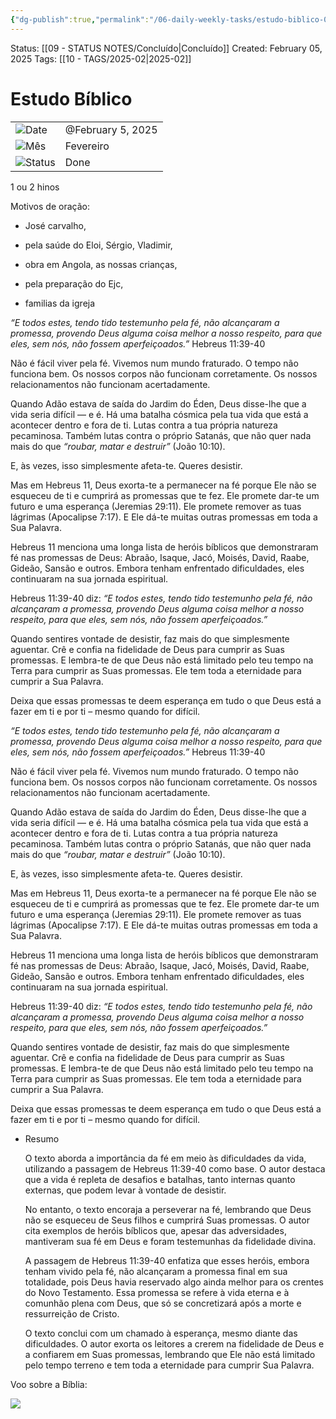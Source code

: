 ```yaml
---
{"dg-publish":true,"permalink":"/06-daily-weekly-tasks/estudo-biblico-05-02-2025/","noteIcon":""}
---
```


Status: [[09 - STATUS NOTES/Concluído\|Concluído]]
Created: February 05, 2025
Tags: [[10 - TAGS/2025-02\|2025-02]] 

# Estudo Bíblico

|   |   |
|---|---|
|![](Dashboard/Attachments/calendar_gray%201288.svg)Date|@February 5, 2025|
|![](Dashboard/Attachments/arrow-circle-down_gray%20962.svg)Mês|Fevereiro|
|![](Dashboard/Attachments/burst_gray%2010.svg)Status|Done|

1 ou 2 hinos

Motivos de oração:

- José carvalho,

- pela saúde do Eloi, Sérgio, Vladimir,

- obra em Angola, as nossas crianças,

- pela preparação do Ejc,

- familias da igreja

_“E todos estes, tendo tido testemunho pela fé, não alcançaram a promessa, provendo Deus alguma coisa melhor a nosso respeito, para que eles, sem nós, não fossem aperfeiçoados.”_ Hebreus 11:39-40

Não é fácil viver pela fé. Vivemos num mundo fraturado. O tempo não funciona bem. Os nossos corpos não funcionam corretamente. Os nossos relacionamentos não funcionam acertadamente.

Quando Adão estava de saída do Jardim do Éden, Deus disse-lhe que a vida seria difícil — e é. Há uma batalha cósmica pela tua vida que está a acontecer dentro e fora de ti. Lutas contra a tua própria natureza pecaminosa. Também lutas contra o próprio Satanás, que não quer nada mais do que _“roubar, matar e destruir”_ (João 10:10).

E, às vezes, isso simplesmente afeta-te. Queres desistir.

Mas em Hebreus 11, Deus exorta-te a permanecer na fé porque Ele não se esqueceu de ti e cumprirá as promessas que te fez. Ele promete dar-te um futuro e uma esperança (Jeremias 29:11). Ele promete remover as tuas lágrimas (Apocalipse 7:17). E Ele dá-te muitas outras promessas em toda a Sua Palavra.

Hebreus 11 menciona uma longa lista de heróis bíblicos que demonstraram fé nas promessas de Deus: Abraão, Isaque, Jacó, Moisés, David, Raabe, Gideão, Sansão e outros. Embora tenham enfrentado dificuldades, eles continuaram na sua jornada espiritual.

Hebreus 11:39-40 diz: _“E todos estes, tendo tido testemunho pela fé, não alcançaram a promessa, provendo Deus alguma coisa melhor a nosso respeito, para que eles, sem nós, não fossem aperfeiçoados.”_

Quando sentires vontade de desistir, faz mais do que simplesmente aguentar. Crê e confia na fidelidade de Deus para cumprir as Suas promessas. E lembra-te de que Deus não está limitado pelo teu tempo na Terra para cumprir as Suas promessas. Ele tem toda a eternidade para cumprir a Sua Palavra.

Deixa que essas promessas te deem esperança em tudo o que Deus está a fazer em ti e por ti – mesmo quando for difícil.

_“E todos estes, tendo tido testemunho pela fé, não alcançaram a promessa, provendo Deus alguma coisa melhor a nosso respeito, para que eles, sem nós, não fossem aperfeiçoados.”_ Hebreus 11:39-40

Não é fácil viver pela fé. Vivemos num mundo fraturado. O tempo não funciona bem. Os nossos corpos não funcionam corretamente. Os nossos relacionamentos não funcionam acertadamente.

Quando Adão estava de saída do Jardim do Éden, Deus disse-lhe que a vida seria difícil — e é. Há uma batalha cósmica pela tua vida que está a acontecer dentro e fora de ti. Lutas contra a tua própria natureza pecaminosa. Também lutas contra o próprio Satanás, que não quer nada mais do que _“roubar, matar e destruir”_ (João 10:10).

E, às vezes, isso simplesmente afeta-te. Queres desistir.

Mas em Hebreus 11, Deus exorta-te a permanecer na fé porque Ele não se esqueceu de ti e cumprirá as promessas que te fez. Ele promete dar-te um futuro e uma esperança (Jeremias 29:11). Ele promete remover as tuas lágrimas (Apocalipse 7:17). E Ele dá-te muitas outras promessas em toda a Sua Palavra.

Hebreus 11 menciona uma longa lista de heróis bíblicos que demonstraram fé nas promessas de Deus: Abraão, Isaque, Jacó, Moisés, David, Raabe, Gideão, Sansão e outros. Embora tenham enfrentado dificuldades, eles continuaram na sua jornada espiritual.

Hebreus 11:39-40 diz: _“E todos estes, tendo tido testemunho pela fé, não alcançaram a promessa, provendo Deus alguma coisa melhor a nosso respeito, para que eles, sem nós, não fossem aperfeiçoados.”_

Quando sentires vontade de desistir, faz mais do que simplesmente aguentar. Crê e confia na fidelidade de Deus para cumprir as Suas promessas. E lembra-te de que Deus não está limitado pelo teu tempo na Terra para cumprir as Suas promessas. Ele tem toda a eternidade para cumprir a Sua Palavra.

Deixa que essas promessas te deem esperança em tudo o que Deus está a fazer em ti e por ti – mesmo quando for difícil.

- Resumo
    
    O texto aborda a importância da fé em meio às dificuldades da vida, utilizando a passagem de Hebreus 11:39-40 como base. O autor destaca que a vida é repleta de desafios e batalhas, tanto internas quanto externas, que podem levar à vontade de desistir.
    
    No entanto, o texto encoraja a perseverar na fé, lembrando que Deus não se esqueceu de Seus filhos e cumprirá Suas promessas. O autor cita exemplos de heróis bíblicos que, apesar das adversidades, mantiveram sua fé em Deus e foram testemunhas da fidelidade divina.
    
    A passagem de Hebreus 11:39-40 enfatiza que esses heróis, embora tenham vivido pela fé, não alcançaram a promessa final em sua totalidade, pois Deus havia reservado algo ainda melhor para os crentes do Novo Testamento. Essa promessa se refere à vida eterna e à comunhão plena com Deus, que só se concretizará após a morte e ressurreição de Cristo.
    
    O texto conclui com um chamado à esperança, mesmo diante das dificuldades. O autor exorta os leitores a crerem na fidelidade de Deus e a confiarem em Suas promessas, lembrando que Ele não está limitado pelo tempo terreno e tem toda a eternidade para cumprir Sua Palavra.
    

Voo sobre a Bíblia:  

[![](Dashboard/Attachments/image.png)](Estudo%20B%C3%ADblico/image.png)